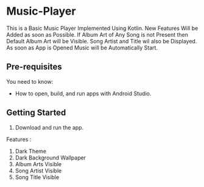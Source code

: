 # Music-Player

This is a Basic Music Player Implemented Using Kotlin. New Features Will be Added as soon as Possible. If Album Art of Any Song is not Present then Default Album Art will be Visible. Song Artist and Title wil also be Displayed. As soon as App is Opened Music will be Automatically Start.

Pre-requisites
--------------

You need to know:
- How to open, build, and run apps with Android Studio.

Getting Started
---------------

1. Download and run the app.

Features : 

1. Dark Theme
2. Dark Background Wallpaper
3. Album Arts Visible
4. Song Artist Visible
5. Song Title Visible

